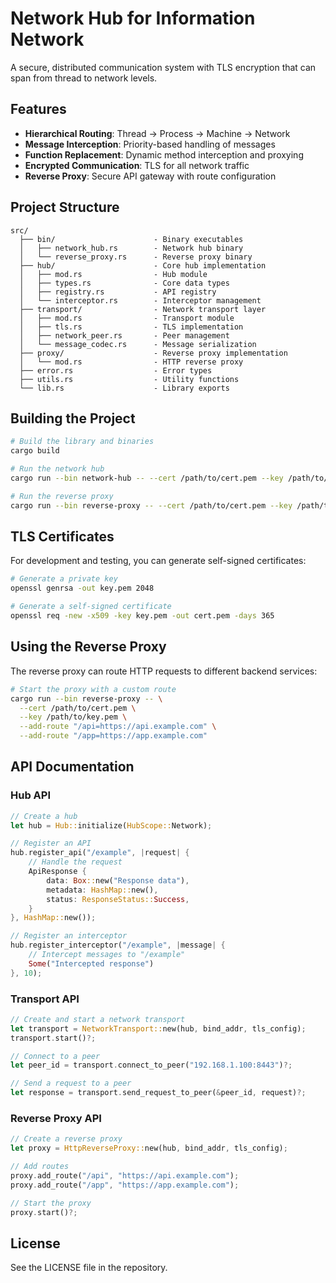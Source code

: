# Network Hub for Information Network

A secure, distributed communication system with TLS encryption that can span from thread to network levels.

## Features

- **Hierarchical Routing**: Thread → Process → Machine → Network
- **Message Interception**: Priority-based handling of messages
- **Function Replacement**: Dynamic method interception and proxying
- **Encrypted Communication**: TLS for all network traffic
- **Reverse Proxy**: Secure API gateway with route configuration

## Project Structure

```
src/
  ├── bin/                      - Binary executables
  │   ├── network_hub.rs        - Network hub binary
  │   └── reverse_proxy.rs      - Reverse proxy binary
  ├── hub/                      - Core hub implementation
  │   ├── mod.rs                - Hub module
  │   ├── types.rs              - Core data types
  │   ├── registry.rs           - API registry
  │   └── interceptor.rs        - Interceptor management
  ├── transport/                - Network transport layer
  │   ├── mod.rs                - Transport module
  │   ├── tls.rs                - TLS implementation
  │   ├── network_peer.rs       - Peer management
  │   └── message_codec.rs      - Message serialization
  ├── proxy/                    - Reverse proxy implementation
  │   └── mod.rs                - HTTP reverse proxy
  ├── error.rs                  - Error types
  ├── utils.rs                  - Utility functions
  └── lib.rs                    - Library exports
```

## Building the Project

```bash
# Build the library and binaries
cargo build

# Run the network hub
cargo run --bin network-hub -- --cert /path/to/cert.pem --key /path/to/key.pem

# Run the reverse proxy
cargo run --bin reverse-proxy -- --cert /path/to/cert.pem --key /path/to/key.pem
```

## TLS Certificates

For development and testing, you can generate self-signed certificates:

```bash
# Generate a private key
openssl genrsa -out key.pem 2048

# Generate a self-signed certificate
openssl req -new -x509 -key key.pem -out cert.pem -days 365
```

## Using the Reverse Proxy

The reverse proxy can route HTTP requests to different backend services:

```bash
# Start the proxy with a custom route
cargo run --bin reverse-proxy -- \
  --cert /path/to/cert.pem \
  --key /path/to/key.pem \
  --add-route "/api=https://api.example.com" \
  --add-route "/app=https://app.example.com"
```

## API Documentation

### Hub API

```rust
// Create a hub
let hub = Hub::initialize(HubScope::Network);

// Register an API
hub.register_api("/example", |request| {
    // Handle the request
    ApiResponse {
        data: Box::new("Response data"),
        metadata: HashMap::new(),
        status: ResponseStatus::Success,
    }
}, HashMap::new());

// Register an interceptor
hub.register_interceptor("/example", |message| {
    // Intercept messages to "/example"
    Some("Intercepted response")
}, 10);
```

### Transport API

```rust
// Create and start a network transport
let transport = NetworkTransport::new(hub, bind_addr, tls_config);
transport.start()?;

// Connect to a peer
let peer_id = transport.connect_to_peer("192.168.1.100:8443")?;

// Send a request to a peer
let response = transport.send_request_to_peer(&peer_id, request)?;
```

### Reverse Proxy API

```rust
// Create a reverse proxy
let proxy = HttpReverseProxy::new(hub, bind_addr, tls_config);

// Add routes
proxy.add_route("/api", "https://api.example.com");
proxy.add_route("/app", "https://app.example.com");

// Start the proxy
proxy.start()?;
```

## License

See the LICENSE file in the repository.